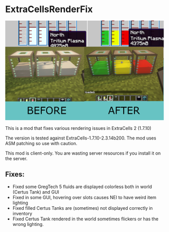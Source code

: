 # ExtraCellsRenderFix
![demo image](./demo.png)

This is a mod that fixes various rendering issues in ExtraCells 2 (1.7.10)

The version is tested against ExtraCells-1.7.10-2.3.14b200. The mod uses
ASM patching so use with caution.

This mod is client-only. You are wasting server resources if you install it on the server.

## Fixes:
- Fixed some GregTech 5 fluids are displayed colorless both in world (Certus Tank) and GUI
- Fixed in some GUI, hovering over slots causes NEI to have weird item lighting
- Fixed filled Certus Tanks are (sometimes) not displayed correctly in inventory
- Fixed Certus Tank rendered in the world sometimes flickers or has the wrong lighting.
